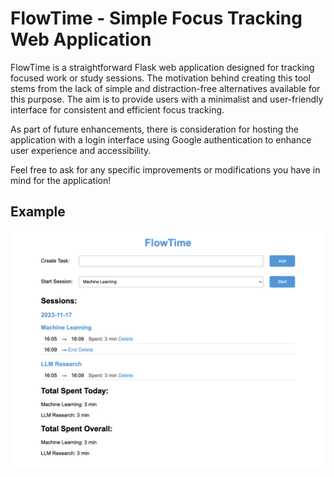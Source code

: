 # FlowTime - Simple Focus Tracking Web Application

FlowTime is a straightforward Flask web application designed for tracking focused work or study sessions. The motivation behind creating this tool stems from the lack of simple and distraction-free alternatives available for this purpose. The aim is to provide users with a minimalist and user-friendly interface for consistent and efficient focus tracking.

As part of future enhancements, there is consideration for hosting the application with a login interface using Google authentication to enhance user experience and accessibility.

Feel free to ask for any specific improvements or modifications you have in mind for the application!

## Example
![Website](https://github.com/eljanmahammadli/flowtime/blob/master/example.png)
